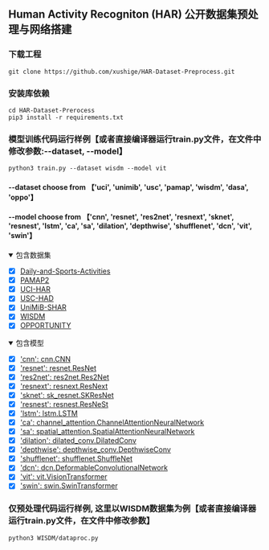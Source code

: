 ## Human Activity Recogniton (HAR) 公开数据集预处理与网络搭建
### 下载工程
```
git clone https://github.com/xushige/HAR-Dataset-Preprocess.git
```
### 安装库依赖
```
cd HAR-Dataset-Prerocess
pip3 install -r requirements.txt
```
### 模型训练代码运行样例【或者直接编译器运行train.py文件，在文件中修改参数:--dataset, --model】
```
python3 train.py --dataset wisdm --model vit
```
#### --dataset choose from 【'uci', 'unimib', 'usc', 'pamap', 'wisdm', 'dasa', 'oppo'】
#### --model choose from 【'cnn', 'resnet', 'res2net', 'resnext', 'sknet', 'resnest', 'lstm', 'ca', 'sa', 'dilation', 'depthwise', 'shufflenet', 'dcn', 'vit', 'swin'】 
<details open>
<summary>包含数据集</summary>

- [x] [Daily-and-Sports-Activities](http://archive.ics.uci.edu/ml/datasets/Daily+and+Sports+Activities)
- [x] [PAMAP2](http://archive.ics.uci.edu/ml/datasets/PAMAP2+Physical+Activity+Monitoring)
- [x] [UCI-HAR](https://archive.ics.uci.edu/ml/datasets/human+activity+recognition+using+smartphones)
- [x] [USC-HAD](https://sipi.usc.edu/had/)
- [x] [UniMiB-SHAR](http://www.sal.disco.unimib.it/technologies/unimib-shar/)
- [x] [WISDM](https://www.cis.fordham.edu/wisdm/dataset.php)
- [x] [OPPORTUNITY](http://archive.ics.uci.edu/ml/datasets/OPPORTUNITY+Activity+Recognition)

</details>

<details open>
<summary>包含模型</summary>

- [x] ['cnn': cnn.CNN](https://github.com/xushige/HAR-Dataset-Preprocess/blob/main/models/cnn.py)
- [x] ['resnet': resnet.ResNet](https://github.com/xushige/HAR-Dataset-Preprocess/blob/main/models/resnet.py)
- [x] ['res2net': res2net.Res2Net](https://github.com/xushige/HAR-Dataset-Preprocess/blob/main/models/res2net.py)
- [x] ['resnext': resnext.ResNext](https://github.com/xushige/HAR-Dataset-Preprocess/blob/main/models/resnext.py)
- [x] ['sknet': sk_resnet.SKResNet](https://github.com/xushige/HAR-Dataset-Preprocess/blob/main/models/sk_resnet.py)
- [x] ['resnest': resnest.ResNeSt](https://github.com/xushige/HAR-Dataset-Preprocess/blob/main/models/resnest.py)
- [x] ['lstm': lstm.LSTM](https://github.com/xushige/HAR-Dataset-Preprocess/blob/main/models/lstm.py)
- [x] ['ca': channel_attention.ChannelAttentionNeuralNetwork](https://github.com/xushige/HAR-Dataset-Preprocess/blob/main/models/channel_attention.py)
- [x] ['sa': spatial_attention.SpatialAttentionNeuralNetwork](https://github.com/xushige/HAR-Dataset-Preprocess/blob/main/models/spatial_attention.py)
- [x] ['dilation': dilated_conv.DilatedConv](https://github.com/xushige/HAR-Dataset-Preprocess/blob/main/models/dilated_conv.py)
- [x] ['depthwise': depthwise_conv.DepthwiseConv](https://github.com/xushige/HAR-Dataset-Preprocess/blob/main/models/depthwise_conv.py)
- [x] ['shufflenet': shufflenet.ShuffleNet](https://github.com/xushige/HAR-Dataset-Preprocess/blob/main/models/shufflenet.py)
- [x] ['dcn': dcn.DeformableConvolutionalNetwork](https://github.com/xushige/HAR-Dataset-Preprocess/blob/main/models/dcn.py)
- [x] ['vit': vit.VisionTransformer](https://github.com/xushige/HAR-Dataset-Preprocess/blob/main/models/vit.py)
- [x] ['swin': swin.SwinTransformer](https://github.com/xushige/HAR-Dataset-Preprocess/blob/main/models/swin.py)

</details>

### 仅预处理代码运行样例, 这里以WISDM数据集为例【或者直接编译器运行train.py文件，在文件中修改参数】
```
python3 WISDM/dataproc.py
```
